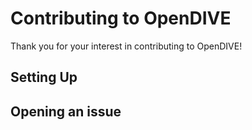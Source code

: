 # Contributing to OpenDIVE
Thank you for your interest in contributing to OpenDIVE! 

## Setting Up 

## Opening an issue